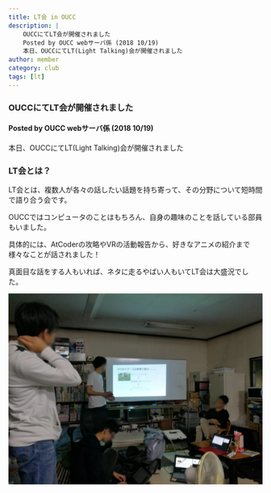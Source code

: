 ```yaml
---
title: LT会 in OUCC
description: |
    OUCCにてLT会が開催されました
    Posted by OUCC webサーバ係 (2018 10/19)
    本日、OUCCにてLT(Light Talking)会が開催されました
author: member
category: club
tags: [lt]
---
```

<!-- wp:heading {"level":3} -->
<h3>OUCCにてLT会が開催されました</h3>
<!-- /wp:heading -->

<!-- wp:heading {"level":4} -->
<h4>Posted by OUCC webサーバ係 (2018 10/19)</h4>
<!-- /wp:heading -->

<!-- wp:paragraph -->
<p>本日、OUCCにてLT(Light Talking)会が開催されました</p>
<!-- /wp:paragraph -->

<!-- wp:heading {"level":3} -->
<h3>LT会とは？</h3>
<!-- /wp:heading -->

<!-- wp:paragraph -->
<p>LT会とは、複数人が各々の話したい話題を持ち寄って、その分野について短時間で語り合う会です。</p>
<!-- /wp:paragraph -->

<!-- wp:paragraph -->
<p>OUCCではコンピュータのことはもちろん、自身の趣味のことを話している部員もいました。</p>
<!-- /wp:paragraph -->

<!-- wp:paragraph -->
<p>具体的には、AtCoderの攻略やVRの活動報告から、好きなアニメの紹介まで様々なことが話されました！</p>
<!-- /wp:paragraph -->

<!-- wp:paragraph -->
<p>真面目な話をする人もいれば、ネタに走るやばい人もいてLT会は大盛況でした。</p>
<!-- /wp:paragraph -->

![](./15/lt.jpg)
